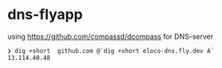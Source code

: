 # dns-flyapp

using https://github.com/compassd/dcompass for DNS-server

```
❯ dig +short  github.com @`dig +short eloco-dns.fly.dev A`
13.114.40.48
```
